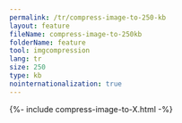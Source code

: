 ```yaml
---
permalink: /tr/compress-image-to-250-kb
layout: feature
fileName: compress-image-to-250kb
folderName: feature
tool: imgcompression
lang: tr
size: 250
type: kb
nointernationalization: true
---
```

{%- include compress-image-to-X.html -%}       
